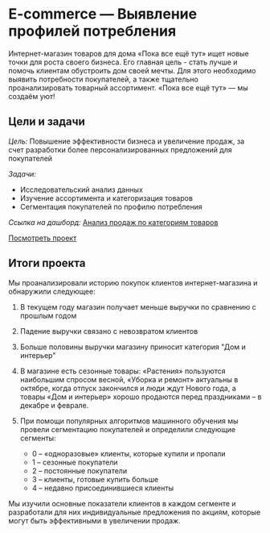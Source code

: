 # E-commerce — Выявление профилей потребления
Интернет-магазин товаров для дома «Пока все ещё тут» ищет новые точки для роста своего бизнеса. Его главная цель - стать лучше и помочь клиентам обустроить дом своей мечты. Для этого необходимо выявить потребности покупателей, а также тщательно проанализировать товарный ассортимент. «Пока все ещё тут» — мы создаём уют!
## Цели и задачи

*Цель:* Повышение эффективности бизнеса и увеличение продаж, за счет разработки более персонализированных предложений для покупателей

*Задачи:*
- Исследовательский анализ данных
- Изучение ассортимента и категоризация товаров
- Сегментация покупателей по профилю потребления

*Ссылка на дашборд:*
[Анализ продаж по категориям товаров](https://public.tableau.com/app/profile/evgeniia.poddubnaia6108/viz/Book2_16676552920620/Dashboard1?publish=yes)

[Посмотреть проект](https://github.com/EvgPodd/Data-analysis-projects/blob/main/e-commerce/e-commerce.ipynb)

## Итоги проекта
Мы проанализировали историю покупок клиентов интернет-магазина и обнаружили следующее:

1. В текущем году магазин получает меньше выручки по сравнению с прошлым годом
2. Падение выручки связано с невозвратом клиентов
3. Больше половины выручки магазину приносит категория "Дом и интерьер"
4. В магазине есть сезонные товары: «Растения» пользуются наибольшим спросом весной, «Уборка и ремонт» актуальны в октябре, когда отпуск закончился и люди ждут Нового года, а товары «Дом и интерьер» хорошо продаются перед праздниками – в декабре и феврале.
5. При помощи популярных алгоритмов машинного обучения мы провели сегментацию покупателей и определили следующие сегменты:

    - 0 – «одноразовые» клиенты, которые купили и пропали
    - 1 – сезонные покупатели
    - 2 – постоянные покупатели
    - 3 – клиенты, готовые купить больше
    - 4 – недавно присоединившиеся клиенты

Мы изучили основные показатели клиентов в каждом сегменте и разработали для них индивидуальные предложения по акциям, которые могут быть эффективными в увеличении продаж.

